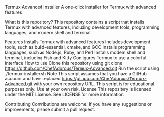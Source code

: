 Termux Advanced Installer
A one-click installer for Termux with advanced features

What is this repository?
This repository contains a script that installs Termux with advanced features, including development tools, programming languages, and modern shell and terminal.

Features
Installs Termux with advanced features
Includes development tools, such as build-essential, cmake, and GCC
Installs programming languages, such as Node.js, Ruby, and Perl
Installs modern shell and terminal, including Fish and Kitty
Configures Termux to use a colorful interface
How to use
Clone this repository using git clone https://github.com/ChefAdorous/Termux-Advanced.git
Run the script using ./termux-installer.sh
Note
This script assumes that you have a GitHub account and have replaced https://github.com/ChefAdorous/Termux-Advanced.git with your own repository URL.
This script is for educational purposes only. Use at your own risk.
License
This repository is licensed under the MIT License. See LICENSE for more information.

Contributing
Contributions are welcome! If you have any suggestions or improvements, please submit a pull request.
